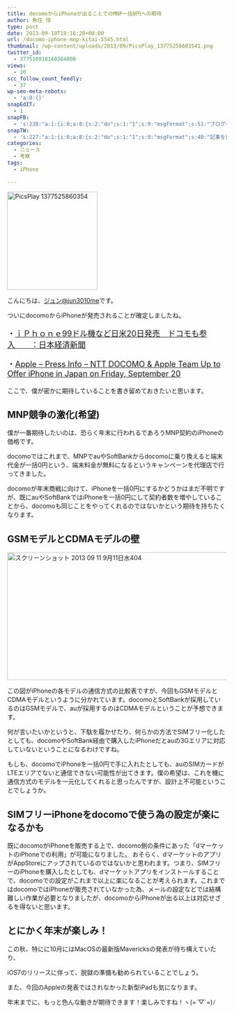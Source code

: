 ```yaml
---
title: docomoからiPhoneが出ることでのMNP一括0円への期待
author: 魚住 惇
type: post
date: 2013-09-10T19:16:28+00:00
url: /docomo-iphone-mnp-kitai-5545.html
thumbnail: /wp-content/uploads/2013/09/PicsPlay_13775258603541.png
twitter_id:
  - 377510918160384000
views:
  - 10
scc_follow_count_feedly:
  - 37
wp-seo-meta-robots:
  - 'a:0:{}'
snapEdIT:
  - 1
snapFB:
  - 's:238:"a:1:{i:0;a:8:{s:2:"do";s:1:"1";s:9:"msgFormat";s:51:"ブログを更新しました！%TITLE% %SITENAME%";s:8:"postType";s:1:"A";s:9:"isAutoImg";s:1:"A";s:8:"imgToUse";s:0:"";s:9:"isAutoURL";s:1:"A";s:8:"urlToUse";s:0:"";s:4:"doFB";i:0;}}";'
snapTW:
  - 's:227:"a:1:{i:0;a:8:{s:2:"do";s:1:"1";s:9:"msgFormat";s:40:"記事を書きました: %TITLE%  %URL%";s:8:"attchImg";s:1:"1";s:9:"isAutoImg";s:1:"A";s:8:"imgToUse";s:0:"";s:9:"isAutoURL";s:1:"A";s:8:"urlToUse";s:0:"";s:4:"doTW";i:0;}}";'
categories:
  - ニュース
  - 考察
tags:
  - iPhone

---
```

<img decoding="async" loading="lazy" title="PicsPlay_1377525860354.png" src="/wp-content/uploads/2013/09/PicsPlay_1377525860354.png" alt="PicsPlay 1377525860354" width="207" height="225" border="0" />

<!--more-->

こんにちは、[ジュン@jun3010me][1]です。

ついにdocomoからiPhoneが発売されることが確定しましたね。

<p style="font-size: 18px;">
  ・<a href="http://www.nikkei.com/article/DGXNASGN1001I_Q3A910C1000000/" target="_blank" rel="noopener noreferrer">ｉＰｈｏｎｅ99ドル機など日米20日発売　ドコモも参入　　：日本経済新聞</a>
</p>

<p style="font-size: 18px;">
  ・<a href="http://www.apple.com/pr/library/2013/09/10NTT-DOCOMO-Apple-Team-Up-to-Offer-iPhone-in-Japan-on-Friday-September-20.html" target="_blank" rel="noopener noreferrer">Apple &#8211; Press Info &#8211; NTT DOCOMO & Apple Team Up to Offer iPhone in Japan on Friday, September 20</a>
</p>

ここで、僕が密かに期待していることを書き留めておきたいと思います。

## MNP競争の激化(希望)

僕が一番期待したいのは、恐らく年末に行われるであろうMNP契約のiPhoneの価格です。

docomoではこれまで、MNPでauやSoftBankからdocomoに乗り換えると端末代金が一括0円という、端末料金が無料になるというキャンペーンを代理店で行ってきました。

docomoが年末商戦に向けて、iPhoneを一括0円にするかどうかはまだ不明ですが、既にauやSoftBankではiPhoneを一括0円にして契約者数を増やしていることから、docomoも同じことをやってくれるのではないかという期待を持ちたくなります。

## GSMモデルとCDMAモデルの壁

<img decoding="async" loading="lazy" title="スクリーンショット 2013-09-11 9月11日水404.png" src="/wp-content/uploads/2013/09/bc4790aae18657af8d2f869dc6ef1833.png" alt="スクリーンショット 2013 09 11 9月11日水404" width="600" height="293" border="0" /> 

この図がiPhoneの各モデルの通信方式の比較表ですが、今回もGSMモデルとCDMAモデルというように分かれています。docomoとSoftBankが採用しているのはGSMモデルで、auが採用するのはCDMAモデルということが予想できます。

何が言いたいかというと、下駄を履かせたり、何らかの方法でSIMフリー化したとしても、docomoやSoftBank経由で購入したiPhoneだとauの3Gエリアに対応していないということになるわけですね。

もしも、docomoでiPhoneを一括0円で手に入れたとしても、auのSIMカードがLTEエリアでないと通信できない可能性が出てきます。僕の希望は、これを機に通信方式のモデルを一元化してくれると思ったんですが、設計上不可能ということでしょうか。

## SIMフリーiPhoneをdocomoで使う為の設定が楽になるかも

既にdocomoがiPhoneを販売する上で、docomo側の条件にあった「dマーケットのiPhoneでの利用」が可能になりました。 おそらく、dマーケットのアプリがAppStoreにアップされているのではないかと思われます。つまり、SIMフリーのiPhoneを購入したとしても、dマーケットアプリをインストールすることで、docomoでの設定がこれまで以上に楽になることが考えられます。これまではdocomoではiPhoneが販売されていなかった為、メールの設定などでは結構難しい作業が必要となりましたが、docomoからiPhoneが出る以上は対応せざるを得ないと思います。

## とにかく年末が楽しみ！

この秋、特にに10月にはMacOSの最新版Mavericksの発表が待ち構えていたり、

iOS7のリリースに伴って、脱獄の準備も勧められていることでしょう。

また、今回のAppleの発表ではされなかった新型iPadも気になります。

年末までに、もっと色んな動きが期待できます！楽しみですね！ヽ(=´▽\`=)ﾉ

 [1]: https://twitter.com/jun3010me